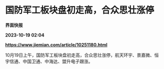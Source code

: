 # 国防军工板块盘初走高，合众思壮涨停
**界面快报**

**2023-10-19 02:04**

**https://www.jiemian.com/article/10251180.html**

10月19日上午，国防军工板块盘初走高，合众思壮涨停，航天环宇、景嘉微、恒宇信通、中国卫通、中海达、盟升电子跟涨。